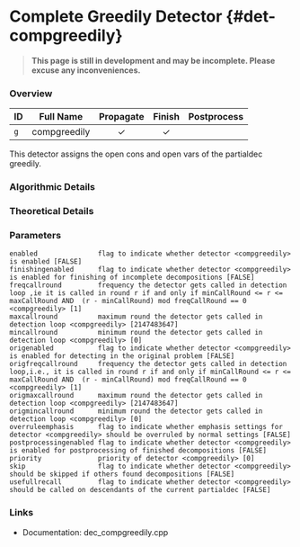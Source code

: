 # Complete Greedily Detector {#det-compgreedily}
> **This page is still in development and may be incomplete. Please excuse any inconveniences.**

### Overview

| ID |          Full Name          | Propagate | Finish | Postprocess |
|----|-----------------------------|:---------:|:------:|:-----------:|
| `g` | compgreedily                | ✓ | ✓ |   |

This detector assigns the open cons and open vars of the partialdec greedily.

### Algorithmic Details

### Theoretical Details

### Parameters

    enabled               flag to indicate whether detector <compgreedily> is enabled [FALSE]
    finishingenabled      flag to indicate whether detector <compgreedily> is enabled for finishing of incomplete decompositions [FALSE]
    freqcallround         frequency the detector gets called in detection loop ,ie it is called in round r if and only if minCallRound <= r <= maxCallRound AND  (r - minCallRound) mod freqCallRound == 0 <compgreedily> [1]
    maxcallround          maximum round the detector gets called in detection loop <compgreedily> [2147483647]
    mincallround          minimum round the detector gets called in detection loop <compgreedily> [0]
    origenabled           flag to indicate whether detector <compgreedily> is enabled for detecting in the original problem [FALSE]
    origfreqcallround     frequency the detector gets called in detection loop,i.e., it is called in round r if and only if minCallRound <= r <= maxCallRound AND  (r - minCallRound) mod freqCallRound == 0 <compgreedily> [1]
    origmaxcallround      maximum round the detector gets called in detection loop <compgreedily> [2147483647]
    origmincallround      minimum round the detector gets called in detection loop <compgreedily> [0]
    overruleemphasis      flag to indicate whether emphasis settings for detector <compgreedily> should be overruled by normal settings [FALSE]
    postprocessingenabled flag to indicate whether detector <compgreedily> is enabled for postprocessing of finished decompositions [FALSE]
    priority              priority of detector <compgreedily> [0]
    skip                  flag to indicate whether detector <compgreedily> should be skipped if others found decompositions [FALSE]
    usefullrecall         flag to indicate whether detector <compgreedily> should be called on descendants of the current partialdec [FALSE]


### Links
 * Documentation: dec_compgreedily.cpp
